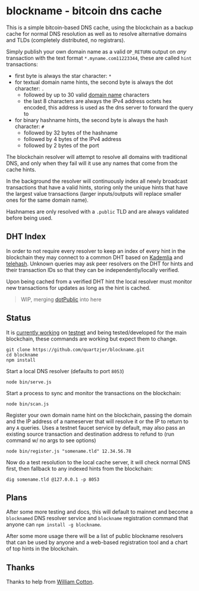 blockname - bitcoin dns cache
=============================

This is a simple bitcoin-based DNS cache, using the blockchain as a backup cache for normal DNS resolution as well as to resolve alternative domains and TLDs (completely distributed, no registrars).

Simply publish your own domain name as a valid `OP_RETURN` output on *any* transaction with the text format `*.myname.com11223344`, these are called `hint` transactions:

* first byte is always the star character: `*` 
* for textual domain name hints, the second byte is always the dot character: `.`
  * followed by up to 30 valid [domain name](http://en.wikipedia.org/wiki/Domain_name) characters
  * the last 8 characters are always the IPv4 address octets hex encoded, this address is used as the dns server to forward the query to
* for binary hashname hints, the second byte is always the hash character: `#`
  * followed by 32 bytes of the hashname
  * followed by 4 bytes of the IPv4 address
  * followed by 2 bytes of the port

The blockchain resolver will attempt to resolve all domains with traditional DNS, and only when they fail will it use any names that come from the cache hints.

In the background the resolver will continuously index all newly broadcast transactions that have a valid hints, storing only the unique hints that have the largest value transactions (larger inputs/outputs will replace smaller ones for the same domain name).

Hashnames are only resolved with a `.public` TLD and are always validated before being used.

## DHT Index

In order to not require every resolver to keep an index of every hint in the blockchain they may connect to a common DHT based on [Kademlia](https://en.wikipedia.org/wiki/Kademlia) and [telehash](http://telehash.org).  Unknown queries may ask peer resolvers on the DHT for hints and their transaction IDs so that they can be independently/locally verified.

Upon being cached from a verified DHT hint the local resolver must monitor new transactions for updates as long as the hint is cached.

> WIP, merging [dotPublic](https://github.com/telehash/dotPublic) into here

## Status

It is [currently working](http://testnet.coinsecrets.org/?to=320107.000001) on [testnet](http://blockexplorer.com/testnet/tx/6b6ea2fffa1ad59dc0eb716bf2a8386fe091eb180486e38c9e4a6c7458ec00fa) and being tested/developed for the main blockchain, these commands are working but expect them to change.

```
git clone https://github.com/quartzjer/blockname.git
cd blockname
npm install
```

Start a local DNS resolver (defaults to port `8053`)

```
node bin/serve.js
```

Start a process to sync and monitor the transactions on the blockchain:

```
node bin/scan.js
```

Register your own domain name hint on the blockchain, passing the domain and the IP address of a nameserver that will resolve it or the IP to return to any `A` queries.  Uses a testnet faucet service by default, may also pass an existing source transaction and destination address to refund to (run command w/ no args to see options)

```
node bin/register.js "somename.tld" 12.34.56.78
```

Now do a test resolution to the local cache server, it will check normal DNS first, then fallback to any indexed hints from the blockchain:

```
dig somename.tld @127.0.0.1 -p 8053
```

## Plans

After some more testing and docs, this will default to mainnet and become a `blocknamed` DNS resolver service and `blockname` registration command that anyone can `npm install -g blockname`.

After some more usage there will be a list of public blockname resolvers that can be used by anyone and a web-based registration tool and a chart of top hints in the blockchain.

## Thanks

Thanks to help from [William Cotton](https://github.com/williamcotton/blockcast).
